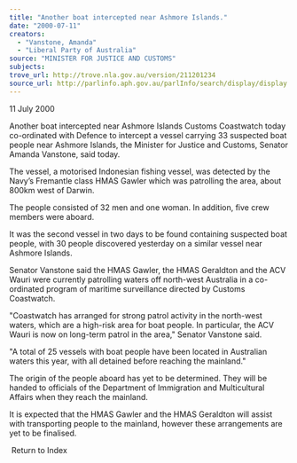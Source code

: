 ```yaml
---
title: "Another boat intercepted near Ashmore Islands."
date: "2000-07-11"
creators:
  - "Vanstone, Amanda"
  - "Liberal Party of Australia"
source: "MINISTER FOR JUSTICE AND CUSTOMS"
subjects:
trove_url: http://trove.nla.gov.au/version/211201234
source_url: http://parlinfo.aph.gov.au/parlInfo/search/display/display.w3p;query=Id%3A%22media/pressrel/AXZ16%22
---
```


 11 July 2000

 Another boat intercepted near Ashmore Islands Customs Coastwatch today co-ordinated with Defence to intercept a vessel carrying 33 suspected boat people near Ashmore Islands, the Minister for Justice and Customs, Senator Amanda Vanstone, said today.

 The vessel, a motorised Indonesian fishing vessel, was detected by the Navy’s Fremantle class HMAS Gawler which was patrolling the area, about 800km west of Darwin.

 The people consisted of 32 men and one woman. In addition, five crew members were aboard.

 It was the second vessel in two days to be found containing suspected boat people, with 30 people discovered yesterday on a similar vessel near Ashmore Islands.

 Senator Vanstone said the HMAS Gawler, the HMAS Geraldton and the ACV Wauri were currently patrolling waters off north-west Australia in a co-ordinated program of maritime surveillance directed by Customs Coastwatch.

 "Coastwatch has arranged for strong patrol activity in the north-west waters, which are a high-risk area for boat people. In particular, the ACV Wauri is now on long-term patrol in the area," Senator Vanstone said.

 "A total of 25 vessels with boat people have been located in Australian waters this year, with all detained before reaching the mainland."

 The origin of the people aboard has yet to be determined. They will be handed to officials of the Department of Immigration and Multicultural Affairs when they reach the mainland.

 It is expected that the HMAS Gawler and the HMAS Geraldton will assist with transporting people to the mainland, however these arrangements are yet to be finalised.

  Return to Index 

